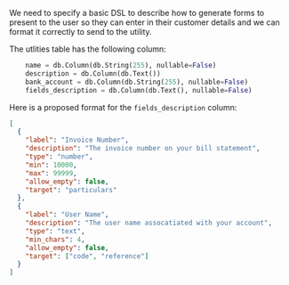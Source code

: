 We need to specify a basic DSL to describe how to generate forms to present to the user so they can enter in their customer details and we can format it correctly to send to the utility.

The utlities table has the following column:

```python
    name = db.Column(db.String(255), nullable=False)
    description = db.Column(db.Text())
    bank_account = db.Column(db.String(255), nullable=False)
    fields_description = db.Column(db.Text(), nullable=False)
```

Here is a proposed format for the `fields_description` column:

```json
[
  {
    "label": "Invoice Number",
    "description": "The invoice number on your bill statement",
    "type": "number",
    "min": 10000,
    "max": 99999,
    "allow_empty": false,
    "target": "particulars"
  },
  {
    "label": "User Name",
    "description": "The user name assocatiated with your account",
    "type": "text",
    "min_chars": 4,
    "allow_empty": false,
    "target": ["code", "reference"]
  }
]
```
